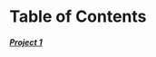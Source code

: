 # Table of Contents

##### [Project 1](https://github.com/mezud/ML-project/blob/master/ml-project.pdf) 

